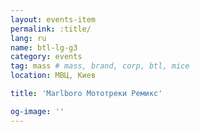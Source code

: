 ```yaml
---
layout: events-item
permalink: :title/
lang: ru
name: btl-lg-g3
category: events
tag: mass # mass, brand, corp, btl, mice
location: МВЦ, Киев

title: 'Marlboro Мототреки Ремикс'

og-image: ''
---
```

